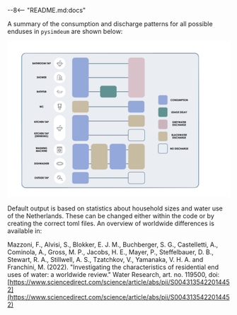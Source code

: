 <!--
By default, the index will be a copy of your repository README preamble.
You can replace this cross-reference or append/prepend to it by updating this page.
-->

--8<-- "README.md:docs"

A summary of the consumption and discharge patterns for all possible enduses in `pysimdeum` are shown below:

![Consumption discharge graphic](../images/discharge_graphic.png)

Default output is based on statistics about household sizes and water use of the Netherlands. These can be changed either within the code or by creating the correct toml files. An overview of worldwide differences is available in:

Mazzoni, F., Alvisi, S., Blokker, E. J. M., Buchberger, S. G., Castelletti, A., Cominola, A., Gross, M. P., Jacobs, H. E., Mayer, P., Steffelbauer, D. B., Stewart, R. A., Stillwell, A. S., Tzatchkov, V., Yamanaka, V. H. A. and Franchini, M. (2022). "Investigating the characteristics of residential end uses of water: a worldwide review." Water Research, art. no. 119500, doi:[https://www.sciencedirect.com/science/article/abs/pii/S0043135422014452](https://www.sciencedirect.com/science/article/abs/pii/S0043135422014452)